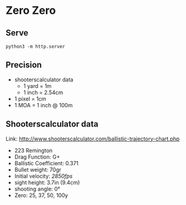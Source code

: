 # Zero Zero


## Serve

```
python3 -m http.server
```

## Precision 

* shooterscalculator data 
  * 1 yard = 1m
  * 1 inch = 2.54cm
* 1 pixel = 1cm
* 1 MOA = 1 inch @ 100m

## Shooterscalculator data

Link: http://www.shooterscalculator.com/ballistic-trajectory-chart.php


* 223 Remington 
* Drag Function: G+
* Ballistic Coefficient: 0.371 
* Bullet weight: 70gr
* Initial velocity: *2850fps*
* sight height: 3.7in (9.4cm)
* shooting angle: 0°
* Zero: 25, 37, 50, 100y
